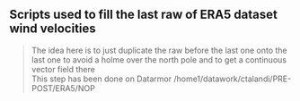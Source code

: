 ## Scripts used to fill the last raw of ERA5 dataset wind velocities<br>
>
>  The idea here is to just duplicate the raw before the last one onto the last one to avoid a holme over the north pole and to get a continuous vector field there <br>
>  This step has been done on Datarmor /home1/datawork/ctalandi/PRE-POST/ERA5/NOP<br>

